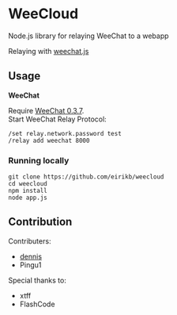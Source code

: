 WeeCloud
========

Node.js library for relaying WeeChat to a webapp

Relaying with [weechat.js](https://github.com/eirikb/weechat.js)

Usage
---

**WeeChat**

Require [WeeChat 0.3.7](http://www.weechat.org/download/).   
Start WeeChat Relay Protocol:  

    /set relay.network.password test
    /relay add weechat 8000

### Running locally

    git clone https://github.com/eirikb/weecloud
    cd weecloud
    npm install
    node app.js


Contribution
---

Contributers:  
 *  [dennis](https://github.com/dennisse)
 *  Pingu1

Special thanks to:  
 *  xtff
 *  FlashCode
